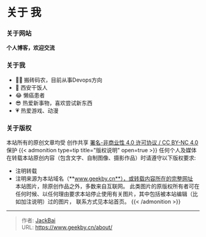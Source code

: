 # 关于 我


### 关于网站
**个人博客，欢迎交流**

### 关于我
- :man_technologist: 搬砖码农，目前从事Devops方向
- :city_sunrise: 西安干饭人
- :joy: 懒癌患者
- :sunglasses: 热爱新事物，喜欢尝试新东西
- :heartpulse: 热爱游戏、动漫

### 关于版权
本站所有的原创文章均受 创作共享 [署名-非商业性 4.0 许可协议 / CC BY-NC 4.0](https://creativecommons.org/licenses/by-nc/4.0/) 保护
{{< admonition type=tip title="版权说明" open=true >}}
任何个人及媒体在转载本站原创内容（包含文字、自制图像、摄影作品）时请遵守以下版权要求:
- 注明转载
- 注明来源为本站域名（**www.geekby.cn**），或转载内容所在的完整网址
本站图片，除原创作品之外，多数来自互联网。 此类图片的原版权所有者可在任何时候、以任何理由要求本站停止使用有关图片，其中包括被本站编辑（比如加注说明）过的图片， 联系方式见本站首页。
{{< /admonition >}}

---

> 作者: [JackBai](https://github.com/jackbai233)  
> URL: https://www.geekby.cn/about/  

